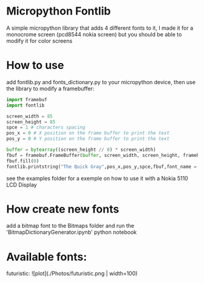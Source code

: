 # Micropython Fontlib
A simple micropython library that adds 4 different fonts to it, I made it for a monocrome screen (pcd8544 nokia screen)  but you should be able to modify it for color screens 

# How to use
add fontlib.py and fonts_dictionary.py to your micropython device, then use the library to modify a framebuffer:
```python
import framebuf
import fontlib

screen_width = 85
screen_height = 85
spce = 1 # characters spacing
pos_x = 0 # X position on the frame buffer to print the text
pos_y = 0 # Y position on the frame buffer to print the text

buffer = bytearray((screen_height // 8) * screen_width)
fbuf = framebuf.FrameBuffer(buffer, screen_width, screen_height, framebuf.MONO_VLSB)
fbuf.fill(0)
fontlib.printstring("The Quick Gray",pos_x,pos_y,spce,fbuf,font_name = "futuristic")
```
see the examples folder for a exemple on how to use it with a Nokia 5110 LCD Display

# How create new fonts
add a bitmap font to the Bitmaps folder and run the 'BitmapDictionaryGenerator.ipynb' python notebook

# Available fonts:
futuristic:
![plot](./Photos/futuristic.png | width=100)
